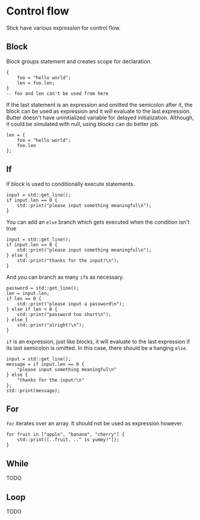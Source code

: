 # Control flow

Stick have various expression for control flow.

## Block

Block groups statement and creates scope for declaration.

```butter
{
    foo = "hello world";
    len = foo.len;
}
-- foo and len can't be used from here
```

If the last statement is an expression and omitted the semicolon after it, the block can be used as expression and it will evaluate to the last expression. Butter doesn't have uninitialized variable for delayed initialization. Although, it could be simulated with null, using blocks can do better job.

```butter
len = {
    foo = "hello world";
    foo.len
};
```

## If

If block is used to conditionally execute statements.

```butter
input = std::get_line();
if input.len == 0 {
    std::print("please input something meaningful\n");
}
```

You can add an `else` branch which gets executed when the condition isn't true

```butter
input = std::get_line();
if input.len == 0 {
    std::print("please input something meaningful\n");
} else {
    std::print("thanks for the input!\n");
}
```

And you can branch as many `if`s as necessary.

```butter
password = std::get_line();
len = input.len;
if len == 0 {
    std::print("please input a password\n");
} else if len < 8 {
    std::print("password too short\n");
} else {
    std::print("alright!\n");
}
```

`if` is an expression, just like blocks, it will evaluate to the last expression if its last semicolon is omitted. In this case, there should be a hanging `else`.

```butter
input = std::get_line();
message = if input.len == 0 {
    "please input something meaningful\n"
} else {
    "thanks for the input!\n"
};
std::print(message);
```

## For

`for` iterates over an array. It should not be used as expression however.

```butter
for fruit in ["apple", "banana", "cherry"] {
    std::print([..fruit, .." is yummy!"]);
}
```

## While

TODO

## Loop

TODO
